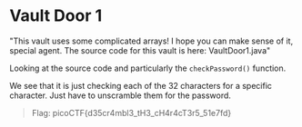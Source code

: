 # Vault Door 1

"This vault uses some complicated arrays! I hope you can make sense of it, special agent. The source code for this vault is here: VaultDoor1.java"

Looking at the source code and particularly the `checkPassword()` function.

We see that it is just checking each of the 32 characters for a specific character. Just have to unscramble them for the password.

> Flag: picoCTF{d35cr4mbl3_tH3_cH4r4cT3r5_51e7fd}
